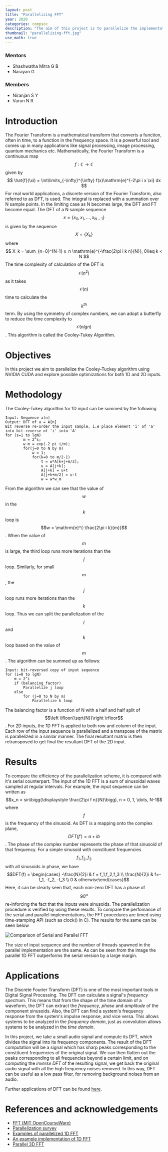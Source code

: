 ```yaml
---
layout: post
title: "Parallelizing FFT"
year: 2020
categories: compsoc
description: "The aim of this project is to parallelize the implementation of the Fast Fourier Transform algorithm using NVIDIA’s CUDA framework."
thumbnail: "parallelizing-fft.jpg"
use_math: true
---
```


### Mentors
- Shashwatha Mitra G B
- Narayan G

### Members
- Niranjan S Y
- Varun N R

# Introduction
The Fourier Transform is a mathematical transform that converts a function, often in time, to a function in the frequency space. It is a powerful tool and comes up in many applications like signal processing, image processing, quantum mechanics etc. Mathematically, the Fourier Transform is a continuous map $$f:\mathbb{C}\rightarrow\mathbb{C}$$  given by $$ \hat{f}(\xi) = \int\limits_{-\infty}^{\infty} f(x)\mathrm{e}^{-2\pi i x \xi} dx $$ For real world applications, a discrete version of the Fourier Transform, also referred to as DFT, is used. The integral is replaced with a summation over N sample points. In the limiting case as N becomes large, the DFT and FT become equal. The DFT of a N sample sequence  $$x = \{x_0, x_1,\dots, x_{N-1}\}$$ is given by the sequence $$X = \{X_k\}$$ where $$ X_k = \sum_{n=0}^{N-1} x_n \mathrm{e}^{-\frac{2\pi i k n}{N}}, 0\leq k < N $$ The time complexity of calculation of the DFT is $$\mathcal{O}(n^2)$$ as it takes $$\mathcal{O}(n)$$ time to calculate the $$k^{th}$$ term. By using the symmetry of complex numbers, we can adopt a butterfly to reduce the time complexity to $$\mathcal{O}(nlgn)$$. This algorithm is called the Cooley-Tukey Algorithm. 

# Objectives
In this project we aim to parallelize the Cooley-Tuckey algorithm using NVIDIA CUDA and explore possible optimizations for both 1D and 2D inputs.

# Methodology
The Cooley-Tukey algorithm for 1D input can be summed by the following 
```
Input: Sequence a[n]
Output: DFT of a = A[n]
Bit reverse re-order the input sample, i.e place element 'i' of 'a' into bit-reverse of 'i' into 'A'
for (s=1 to lgN)
		m = 2^s;
		w_m = exp(-2 pi i/m);
		for(j=0 to N by m)
			w = 1;
			for(k=0 to m/2-1)
				t = w*A[k+j+m/2];
				u = A[j+k];
				A[j+k] = u+t
				A[j+k+m/2] = u-t
				w = w*w_m
```
From the algorithm we can see that the value of $$w$$ in the $$k$$ loop is $$w = \mathrm{e}^{-\frac{2\pi i k}{m}}$$. When the value of $$m$$ is large, the third loop runs more iterations than the $$j$$ loop. Similarly, for small $$m$$, the $$j$$ loop runs more iterations than the $$k$$ loop. Thus we can split the parallelization of the $$j$$ and $$k$$ loop based on the value of $$m$$. The algorithm can be summed up as follows:
```
Input: bit-reversed copy of input sequence
for (i=0 to lgN)
	m = 2^i
	if (balancing_factor)
		Parallelize j loop
	else 
		for (j=0 to N by m)
			Parallelize k loop
```
The balancing factor is a function of N with a half and half split of $$\left \lfloor{\sqrt{N}}\right \rfloor$$. For 2D inputs, the 1D FFT is applied to both row and column of the input. Each row of the input sequence is parallelized and a transpose of the matrix is parallelized in a similar manner. The final resultant matrix is then retransposed to get final the resultant DFT of the 2D input.

# Results
To compare the efficiency of the parallelization scheme, it is compared with it's serial counterpart. The input of the 1D FFT is a sum of sinusoidal waves sampled at regular intervals. For example, the input sequence can be written as $$x_n = sin\bigg(\displaystyle \frac{2\pi f n}{N}\bigg), n = 0, 1, \dots, N-1$$ where $$f$$ is the frequency of the sinusoid. As DFT is a mapping onto the complex plane, $$DFT(f') = a+ib$$. The phase of the complex number represents the phase of that sinusoid of that frequency.  For a simple sinusoid with constituent frequencies $$f_1, f_2, f_3$$ with all sinusoids in phase, we have $$DFT(f) = \begin{cases} -\frac{N}{2}i & f = f_1,f_2,f_3 \\ \frac{N}{2}i & f=-f_1, -f_2, -f_3 \\ 0 & otherwise\end{cases}$$ Here, it can be clearly seen that, each non-zero DFT has a phase of $$90^o$$ re-inforcing the fact that the inputs were sinusoids. The parallelization procedure is verified by using these results. To compare the perfomance of the serial and parallel implementations, the FFT procedures are timed using time-stamping API (such as clock() in C). The results for the same can be seen below

![Comparison of Serial and Parallel FFT](/virtual-expo/assets/img/compsoc/Serial-vs-Parallel-FFT.png)

The size of input sequence and the number of threads spawned in the parallel implementation are the same. As can be seen from the image the parallel 1D FFT outperforms the serial version by a large margin. 

# Applications
The Discrete Fourier Transform (DFT) is one of the most important tools in Digital Signal Processing. The DFT can calculate a signal's _frequency spectrum_. This means that from the shape of the time domain of a waveform, the DFT can extract the _frequency_, _phase_ and _amplitude_ of the component sinusoids. Also, the DFT can find a system's frequency response from the system's impulse response, and vice versa. This allows systems to be analyzed in the _frequency domain_, just as convolution allows systems to be analyzed in the _time domain_.

In this project, we take a small audio signal and compute its DFT, which divides the signal into its frequency components. The result of the DFT computation will be a signal which has sharp peaks corresponding to the constituent frequencies of the original signal. We can then flatten out the peaks corresponding to all frequencies beyond a certain limit, and on computing the _inverse DFT_ of the resulting signal, we get back the original audio signal with all the high frequency noises removed. In this way, DFT can be useful as a low pass filter, for removing background noises from an audio.

Further applications of DFT can be found [here](https://en.wikipedia.org/wiki/Discrete_Fourier_transform).

# References and acknowledgements
- [FFT (MIT OpenCourseWare)](https://www.youtube.com/watch?v=iTMn0Kt18tg)
- [Parallelization survey](https://www.researchgate.net/publication/256495766_A_Survey_on_Parallel_Computing_and_its_Applications_in_Data-Parallel_Problems_Using_GPU_Architectures)
- [Examples of parallelized 1D FFT](https://ieeexplore.ieee.org/document/1578995)
- [An example implementation of 1D FFT](https://www.eecis.udel.edu/~pollock/879f00/reports/project6.ps)
- [Parallel 3D FFT](https://pdfs.semanticscholar.org/7133/31f16e7535b46793fe9479bac1dfaa3d67ad.pdf)
